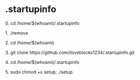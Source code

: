 # .startupinfo

<p>0. cd /home/$(whoami)/.startupinfo</p>
<p>1. ./remove</p>
<p>2. cd /home/$(whoami)</p>
<p>3. git clone https://github.com/iloveblocks1234/.startupinfo.git</p>
<p>4. cd /home/$(whoami)/.startupinfo</p>
<p>5. sudo chmod +x setup; ./setup</p>
